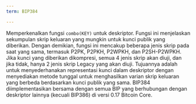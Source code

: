 ```yaml
---
term: BIP384

---
```

Memperkenalkan fungsi `combo(KEY)` untuk deskriptor. Fungsi ini menjelaskan sekumpulan skrip keluaran yang mungkin untuk kunci publik yang diberikan. Dengan demikian, fungsi ini mencakup beberapa jenis skrip pada saat yang sama, termasuk P2PK, P2PKH, P2WPKH, dan P2SH-P2WPKH. Jika kunci yang diberikan dikompresi, semua 4 jenis skrip akan diuji, dan jika tidak, hanya 2 jenis skrip Legacy yang akan diuji. Tujuannya adalah untuk menyederhanakan representasi kunci dalam deskriptor dengan menyediakan metode tunggal untuk menghasilkan varian skrip keluaran yang berbeda berdasarkan kunci publik yang sama. BIP384 diimplementasikan bersama dengan semua BIP yang berhubungan dengan deskriptor lainnya (kecuali BIP386) di versi 0.17 Bitcoin Core.